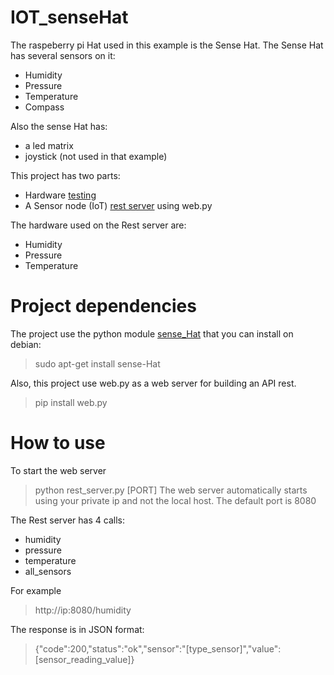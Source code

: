 # IOT_senseHat
The raspeberry pi Hat used in this example is the Sense Hat.
The Sense Hat has several sensors on it:
  * Humidity
  * Pressure
  * Temperature
  * Compass
  
Also the sense Hat has:
  * a led matrix
  * joystick (not used in that example)


This project has two parts:
  * Hardware [testing](https://github.com/TomasGiS/IOT_senseHat/tree/master/test) 
  * A Sensor node (IoT) [rest server](https://github.com/TomasGiS/IOT_senseHat/tree/master/rest_server) using web.py 

The hardware used on the Rest server are:
  * Humidity
  * Pressure
  * Temperature
  
  
# Project dependencies
The project use the python module [sense_Hat](http://pythonhosted.org/sense-hat/) that you can install on debian:
> sudo apt-get install sense-Hat

Also, this project use web.py as a web server for building an API rest.
> pip install web.py

# How to use
To start the web server
> python rest_server.py [PORT]
The web server automatically starts using your private ip and not the local host. The default port is 8080

The Rest server has 4 calls:
 * humidity
 * pressure
 * temperature
 * all_sensors
  
For example  
> http://ip:8080/humidity
  
The response is in JSON format:
> {"code":200,"status":"ok","sensor":"[type_sensor]","value":[sensor_reading_value]}

   

  
